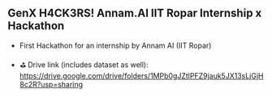 ## GenX H4CK3RS! Annam.AI IIT Ropar Internship x Hackathon

-  First Hackathon for an internship by Annam AI (IIT Ropar)
  
- ⛳ Drive link (includes dataset as well): https://drive.google.com/drive/folders/1MPb0gJZtlPFZ9jauk5JX13sLjGjH8c2R?usp=sharing

